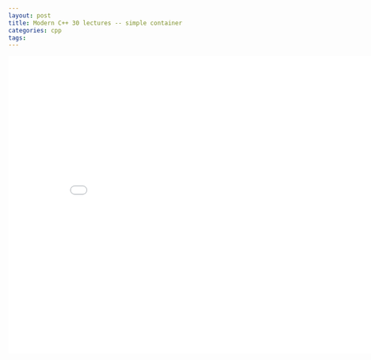 ```yaml
---
layout: post
title: Modern C++ 30 lectures -- simple container
categories: cpp
tags:
---
```


<center><embed src="/pdfs/posts/Modern cpp 30 lectures — simple container.pdf" width="850" height="600"></center>
